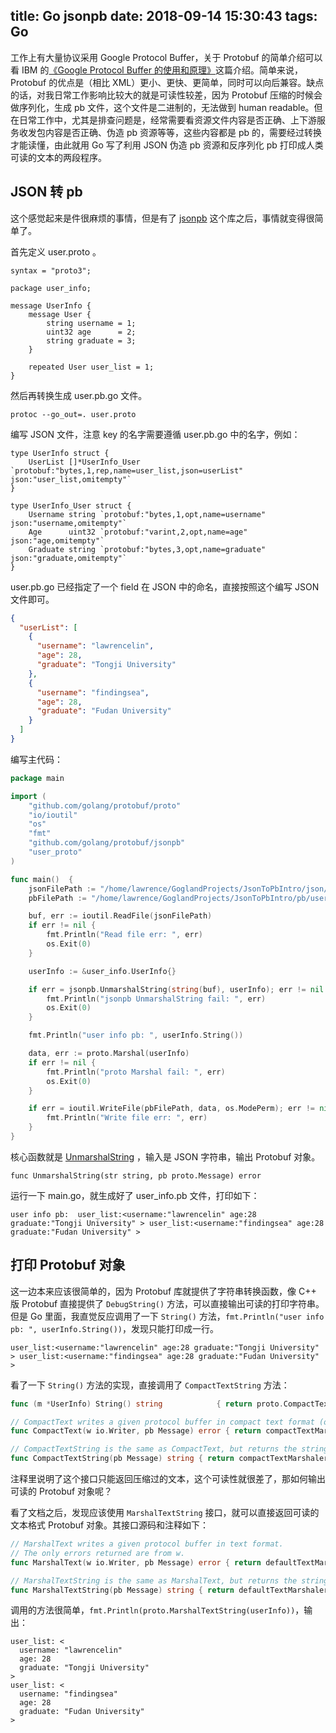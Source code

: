 title: Go jsonpb
date: 2018-09-14 15:30:43
tags: Go
---

工作上有大量协议采用 Google Protocol Buffer，关于 Protobuf 的简单介绍可以看 IBM 的[《Google Protocol Buffer 的使用和原理》](https://www.ibm.com/developerworks/cn/linux/l-cn-gpb/index.html)这篇介绍。简单来说，Protobuf 的优点是（相比 XML）更小、更快、更简单，同时可以向后兼容。缺点的话，对我日常工作影响比较大的就是可读性较差，因为 Protobuf 压缩的时候会做序列化，生成 pb 文件，这个文件是二进制的，无法做到 human readable。但在日常工作中，尤其是排查问题是，经常需要看资源文件内容是否正确、上下游服务收发包内容是否正确、伪造 pb 资源等等，这些内容都是 pb 的，需要经过转换才能读懂，由此就用 Go 写了利用 JSON 伪造 pb 资源和反序列化 pb 打印成人类可读的文本的两段程序。

<!-- more -->

## JSON 转 pb

这个感觉起来是件很麻烦的事情，但是有了 [jsonpb](https://godoc.org/github.com/golang/protobuf/jsonpb) 这个库之后，事情就变得很简单了。

首先定义 user.proto 。

```
syntax = "proto3";

package user_info;

message UserInfo {
    message User {
        string username = 1;
        uint32 age      = 2;
        string graduate = 3;
    }
    
    repeated User user_list = 1;
}
```

然后再转换生成 user.pb.go 文件。

``` shell
protoc --go_out=. user.proto
```

编写 JSON 文件，注意 key 的名字需要遵循 user.pb.go 中的名字，例如：

```
type UserInfo struct {
	UserList []*UserInfo_User `protobuf:"bytes,1,rep,name=user_list,json=userList" json:"user_list,omitempty"`
}

type UserInfo_User struct {
	Username string `protobuf:"bytes,1,opt,name=username" json:"username,omitempty"`
	Age      uint32 `protobuf:"varint,2,opt,name=age" json:"age,omitempty"`
	Graduate string `protobuf:"bytes,3,opt,name=graduate" json:"graduate,omitempty"`
}
```

user.pb.go 已经指定了一个 field 在 JSON 中的命名，直接按照这个编写 JSON 文件即可。

``` json
{
  "userList": [
    {
      "username": "lawrencelin",
      "age": 28,
      "graduate": "Tongji University"
    },
    {
      "username": "findingsea",
      "age": 28,
      "graduate": "Fudan University"
    }
  ]
}
```

编写主代码：

``` go
package main

import (
	"github.com/golang/protobuf/proto"
	"io/ioutil"
	"os"
	"fmt"
	"github.com/golang/protobuf/jsonpb"
	"user_proto"
)

func main()  {
	jsonFilePath := "/home/lawrence/GoglandProjects/JsonToPbIntro/json/user_info.json"
	pbFilePath := "/home/lawrence/GoglandProjects/JsonToPbIntro/pb/user_info.pb"

	buf, err := ioutil.ReadFile(jsonFilePath)
	if err != nil {
		fmt.Println("Read file err: ", err)
		os.Exit(0)
	}

	userInfo := &user_info.UserInfo{}

	if err = jsonpb.UnmarshalString(string(buf), userInfo); err != nil {
		fmt.Println("jsonpb UnmarshalString fail: ", err)
		os.Exit(0)
	}

	fmt.Println("user info pb: ", userInfo.String())

	data, err := proto.Marshal(userInfo)
	if err != nil {
		fmt.Println("proto Marshal fail: ", err)
		os.Exit(0)
	}

	if err = ioutil.WriteFile(pbFilePath, data, os.ModePerm); err != nil {
		fmt.Println("Write file err: ", err)
	}
}
```

核心函数就是 [UnmarshalString](https://godoc.org/github.com/golang/protobuf/jsonpb#UnmarshalString) ，输入是 JSON 字符串，输出 Protobuf 对象。

```
func UnmarshalString(str string, pb proto.Message) error
```

运行一下 main.go，就生成好了 user_info.pb 文件，打印如下：

```
user info pb:  user_list:<username:"lawrencelin" age:28 graduate:"Tongji University" > user_list:<username:"findingsea" age:28 graduate:"Fudan University" > 
```

## 打印 Protobuf 对象

这一边本来应该很简单的，因为 Protobuf 库就提供了字符串转换函数，像 C++ 版 Protobuf 直接提供了 `DebugString()` 方法，可以直接输出可读的打印字符串。但是 Go 里面，我直觉反应调用了一下 `String()` 方法，`fmt.Println("user info pb: ", userInfo.String())`，发现只能打印成一行。

``` shell
user_list:<username:"lawrencelin" age:28 graduate:"Tongji University" > user_list:<username:"findingsea" age:28 graduate:"Fudan University" > 
```

看了一下 `String()` 方法的实现，直接调用了 `CompactTextString` 方法：

``` go
func (m *UserInfo) String() string            { return proto.CompactTextString(m) }

// CompactText writes a given protocol buffer in compact text format (one line).
func CompactText(w io.Writer, pb Message) error { return compactTextMarshaler.Marshal(w, pb) }

// CompactTextString is the same as CompactText, but returns the string directly.
func CompactTextString(pb Message) string { return compactTextMarshaler.Text(pb) }
```

注释里说明了这个接口只能返回压缩过的文本，这个可读性就很差了，那如何输出可读的 Protobuf 对象呢？

看了文档之后，发现应该使用 `MarshalTextString` 接口，就可以直接返回可读的文本格式 Protobuf 对象。其接口源码和注释如下：

``` go
// MarshalText writes a given protocol buffer in text format.
// The only errors returned are from w.
func MarshalText(w io.Writer, pb Message) error { return defaultTextMarshaler.Marshal(w, pb) }

// MarshalTextString is the same as MarshalText, but returns the string directly.
func MarshalTextString(pb Message) string { return defaultTextMarshaler.Text(pb) }
```
调用的方法很简单，`fmt.Println(proto.MarshalTextString(userInfo))`，输出：

``` shell
user_list: <
  username: "lawrencelin"
  age: 28
  graduate: "Tongji University"
>
user_list: <
  username: "findingsea"
  age: 28
  graduate: "Fudan University"
>
```
